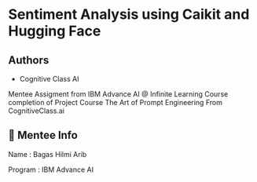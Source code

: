 # Sentiment Analysis using Caikit and Hugging Face






## Authors

- Cognitive Class AI

Mentee Assigment from IBM Advance AI @ Infinite Learning Course completion of Project Course The Art of Prompt Engineering From CognitiveClass.ai
## 🚀 Mentee Info
Name : Bagas Hilmi Arib

Program : IBM Advance AI
